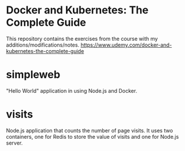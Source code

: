 # Docker and Kubernetes: The Complete Guide
This repository contains the exercises from the course with my additions/modifications/notes.
https://www.udemy.com/docker-and-kubernetes-the-complete-guide 

# simpleweb
"Hello World" application in using Node.js and Docker.

# visits
Node.js application that counts the number of page visits. It uses two containers, one for Redis to store the value of visits and one for Node.js server.

